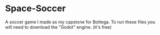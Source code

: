 # Space-Soccer
A soccer game I made as my capstone for Bottega. 
To run these files you will need to download the "Godot" engine. (it's free)
